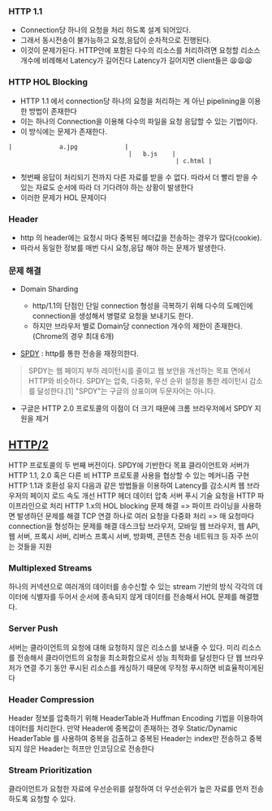 ### HTTP 1.1 

* Connection당 하나의 요청을 처리 하도록 설계 되어있다.
* 그래서 동시전송이 불가능하고 요청,응답이 순차적으로 진행된다.
* 이것이 문제가된다.  HTTP안에 포함된 다수의 리소스를 처리하려면 요청할 리소스 개수에 비례해서 Latency가 길어진다
    Latency가 길어지면 client들은 😫😫😫 
    
### HTTP HOL Blocking

* HTTP 1.1 에서 connection당 하나의 요청을 처리하는 게 아닌 pipelining을 이용한 방법이 존재한다
* 이는 하나의 Connection을 이용해 다수의 파일을 요청 응답할 수 있는 기법이다.
* 이 방식에는 문제가 존재한다.
```shell
|             a.jpg             |                                     
                                 |   b.js    |
                                              | c.html |
```
* 첫번째 응답이 처리되기 전까지 다른 자료를 받을 수 없다. 따라서 더 빨리 받을 수 있는 자료도 순서에 따라 더 기다려야 하는 상황이 발생한다
* 이러한 문제가 HOL 문제이다 

### Header

* http 의 header에는 요청시 마다 중복된 헤더값을 전송하는 경우가 많다(cookie).
* 따라서 동일한 정보를 매번 다시 요청,응답 해야 하는 문제가 발생한다.


### 문제 해결 

* Domain Sharding
    * http/1.1의 단점인 단일 connection 형성을 극복하기 위해 다수의 도메인에 connection을 생성해서 병렬로 요청을 보내기도 한다.
    * 하지만 브라우저 별로 Domain당 connection 개수의 제한이 존재한다.(Chrome의 경우 최대 6개)

* [SPDY](https://ko.wikipedia.org/wiki/SPDY) : http를 통한 전송을 재정의한다.
> SPDY는 웹 페이지 부하 레이턴시를 줄이고 웹 보안을 개선하는 목표 면에서 HTTP와 비슷하다. SPDY는 압축, 다중화, 우선 순위 설정을 통한 레이턴시 감소를 달성한다.[1] "SPDY"는 구글의 상표이며 두문자어는 아니다.
  * 구글은 HTTP 2.0 프로토콜의 이점이 더 크기 때문에 크롬 브라우저에서 SPDY 지원을 제거

## [HTTP/2](https://ko.wikipedia.org/wiki/HTTP/2)  
  HTTP 프로토콜의 두 번째 버전이다. SPDY에 기반한다
  목표
    클라이언트와 서버가 HTTP 1.1, 2.0 혹은 다른 비 HTTP 프로토콜 사용을 협상할 수 있는 메커니즘 구현
    HTTP 1.1과 호환성 유지
    다음과 같은 방법들을 이용하여 Latency를 감소시켜 웹 브라우저의 페이지 로드 속도 개선
      HTTP 헤더 데이터 압축 
      서버 푸시 기술
      요청을 HTTP 파이프라인으로 처리
      HTTP 1.x의 HOL blocking 문제 해결 => 파이프 라이닝을 사용하면 발생하던 문제를 해결 
      TCP 연결 하나로 여러 요청을 다중화 처리 => 매 요청마다 connection을 형성하는 문제를 해결 
      데스크탑 브라우저, 모바일 웹 브라우저, 웹 API, 웹 서버, 프록시 서버, 리버스 프록시 서버, 방화벽, 콘텐츠 전송 네트워크 등 자주 쓰이는 것들을 지원

### Multiplexed Streams
  하나의 커넥션으로 여러개의 데이터를 송수신할 수 있는 stream 기반의 방식
  각각의 데이터에 식별자를 두어서 순서에 종속되지 않게 데이터를 전송해서 HOL 문제를 해결했다.
### Server Push
  서버는 클라이언트의 요청에 대해 요청하지 않은 리소스를 보내줄 수 있다.
  미리 리소스를 전송해서 클라이언트의 요청을 최소화함으로서 성능 최적화를 달성한다
  단 웹 브라우저가 연결 주기 동안 푸시된 리소스를 캐싱하기 때문에 무작정 푸시하면 비효율적이게된다
### Header Compression
  Header 정보를 압축하기 위해 HeaderTable과 Huffman Encoding 기법을 이용하여 데이터를 처리한다.
  만약 Header에 중복값이 존재하는 경우 Static/Dynamic HeaderTable 를 사용하여 중복을 검출하고 중복된 Header는 index만 전송하고
  중복되지 않은 Header는 허프만 인코딩으로 전송한다
### Stream Prioritization
  클라이언트가 요청한 자료에 우선순위를 설정하여 더 우선순위가 높은 자료를 먼저 전송하도록 요청할 수 있다.
  
 
